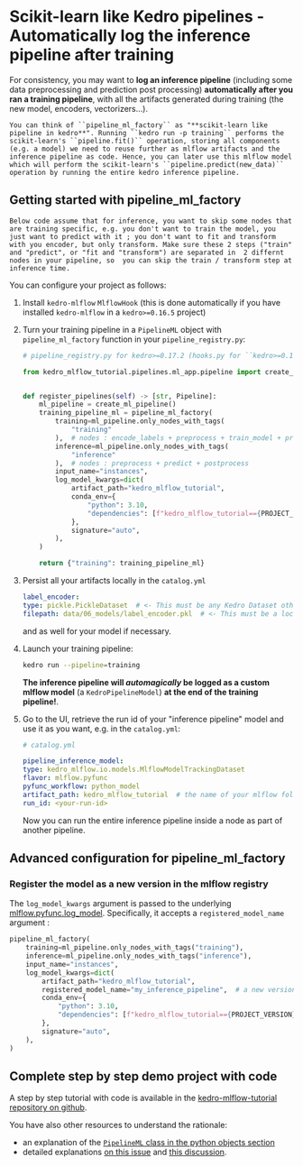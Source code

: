 # Scikit-learn like Kedro pipelines - Automatically log the inference pipeline after training

For consistency, you may want to **log an inference pipeline** (including some data preprocessing and prediction post processing) **automatically after you ran a training pipeline**, with all the artifacts generated during training (the new model, encoders, vectorizers...).

```{hint}
You can think of ``pipeline_ml_factory`` as "**scikit-learn like pipeline in kedro**". Running ``kedro run -p training`` performs the scikit-learn's ``pipeline.fit()`` operation, storing all components (e.g. a model) we need to reuse further as mlflow artifacts and the inference pipeline as code. Hence, you can later use this mlflow model which will perform the scikit-learn's ``pipeline.predict(new_data)`` operation by running the entire kedro inference pipeline.
```

## Getting started with pipeline_ml_factory

```{note}
Below code assume that for inference, you want to skip some nodes that are training specific, e.g. you don't want to train the model, you just want to predict with it ; you don't want to fit and transform with you encoder, but only transform. Make sure these 2 steps ("train" and "predict", or "fit and "transform") are separated in  2 differnt nodes in your pipeline, so  you can skip the train / transform step at inference time.
```

You can configure your project as follows:

1. Install ``kedro-mlflow`` ``MlflowHook`` (this is done automatically if you have installed ``kedro-mlflow`` in a ``kedro>=0.16.5`` project)
2. Turn your training pipeline in a ``PipelineML`` object  with ``pipeline_ml_factory`` function in your ``pipeline_registry.py``:

    ```python
    # pipeline_registry.py for kedro>=0.17.2 (hooks.py for ``kedro>=0.16.5, <0.17.2)

    from kedro_mlflow_tutorial.pipelines.ml_app.pipeline import create_ml_pipeline


    def register_pipelines(self) -> [str, Pipeline]:
        ml_pipeline = create_ml_pipeline()
        training_pipeline_ml = pipeline_ml_factory(
            training=ml_pipeline.only_nodes_with_tags(
                "training"
            ),  # nodes : encode_labels + preprocess + train_model + predict + postprocess + evaluate
            inference=ml_pipeline.only_nodes_with_tags(
                "inference"
            ),  # nodes : preprocess + predict + postprocess
            input_name="instances",
            log_model_kwargs=dict(
                artifact_path="kedro_mlflow_tutorial",
                conda_env={
                    "python": 3.10,
                    "dependencies": [f"kedro_mlflow_tutorial=={PROJECT_VERSION}"],
                },
                signature="auto",
            ),
        )

        return {"training": training_pipeline_ml}
    ```

3. Persist all your artifacts locally in the ``catalog.yml``

    ```yaml
    label_encoder:
    type: pickle.PickleDataset  # <- This must be any Kedro Dataset other than "MemoryDataset"
    filepath: data/06_models/label_encoder.pkl  # <- This must be a local path, no matter what is your mlflow storage (S3 or other)
    ```

    and as well for your model if necessary.

4. Launch your training pipeline:

    ```bash
    kedro run --pipeline=training
    ```

    **The inference pipeline will _automagically_ be logged as a custom mlflow model** (a ``KedroPipelineModel``) **at the end of the training pipeline!**.

5. Go to the UI, retrieve the run id of your "inference pipeline" model and use it as you want, e.g. in the `catalog.yml`:

    ```yaml
    # catalog.yml

    pipeline_inference_model:
    type: kedro_mlflow.io.models.MlflowModelTrackingDataset
    flavor: mlflow.pyfunc
    pyfunc_workflow: python_model
    artifact_path: kedro_mlflow_tutorial  # the name of your mlflow folder = the model_name in pipeline_ml_factory
    run_id: <your-run-id>  
    ```

    Now you can run the entire inference pipeline inside a node as part of another pipeline.

## Advanced configuration for pipeline_ml_factory

### Register the model as a new version in the mlflow registry

The ``log_model_kwargs`` argument is passed to the underlying [mlflow.pyfunc.log_model](https://mlflow.org/docs/latest/python_api/mlflow.pyfunc.html#mlflow.pyfunc.log_model). Specifically, it accepts a ``registered_model_name`` argument :

```python
pipeline_ml_factory(
    training=ml_pipeline.only_nodes_with_tags("training"),
    inference=ml_pipeline.only_nodes_with_tags("inference"),
    input_name="instances",
    log_model_kwargs=dict(
        artifact_path="kedro_mlflow_tutorial",
        registered_model_name="my_inference_pipeline",  # a new version of "my_infernce_pipeline" model will be registered each time you run the "training" pipeline
        conda_env={
            "python": 3.10,
            "dependencies": [f"kedro_mlflow_tutorial=={PROJECT_VERSION}"],
        },
        signature="auto",
    ),
)
```

## Complete step by step demo project with code

A step by step tutorial with code is available in the [kedro-mlflow-tutorial repository on github](https://github.com/Galileo-Galilei/kedro-mlflow-tutorial#serve-the-inference-pipeline-to-a-end-user).

You have also other resources to understand the rationale:

- an explanation of the [``PipelineML`` class in the python objects section](https://kedro-mlflow.readthedocs.io/en/latest/source/05_API/01_python_objects/03_Pipelines.html)
- detailed explanations [on this issue](https://github.com/Galileo-Galilei/kedro-mlflow/issues/16) and [this discussion](https://github.com/Galileo-Galilei/kedro-mlflow/discussions/229).
